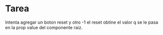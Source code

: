 # Tarea

Intenta agregar un boton reset y otro -1 
el reset obtine el valor q se le pasa en la
prop value del componente raiz.